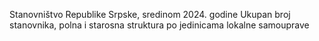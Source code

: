 Stanovništvo Republike Srpske, sredinom 2024. godine
Ukupan broj stanovnika, polna i starosna struktura po jedinicama lokalne samouprave
